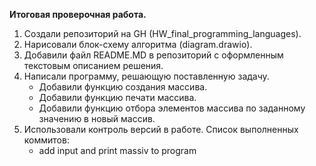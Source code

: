 **Итоговая проверочная работа.**

1. Создали репозиторий на GH (HW_final_programming_languages).
2. Нарисовали блок-схему алгоритма (diagram.drawio).
3. Добавили файл README.MD в репозиторий с оформленным текстовым описанием решения.
4. Написали программу, решающую поставленную задачу.
    * Добавили функцию создания массива.
    * Добавили функцию печати массива.
    * Добавили функцию отбора элементов массива по заданному значению в новый массив.
5. Использовали контроль версий в работе. Список выполненных коммитов:
    * add input and print massiv to program